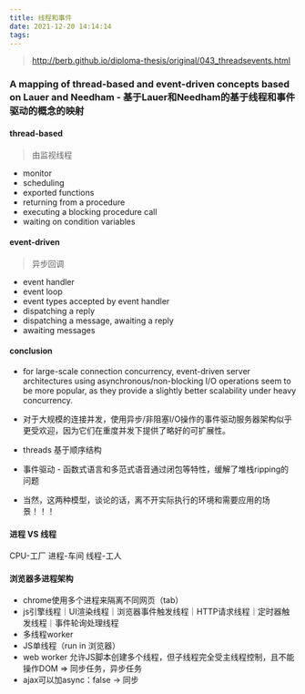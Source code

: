 ```yaml
---
title: 线程和事件
date: 2021-12-20 14:14:14
tags:
---
```

> http://berb.github.io/diploma-thesis/original/043_threadsevents.html

### A mapping of thread-based and event-driven concepts based on Lauer and Needham - 基于Lauer和Needham的基于线程和事件驱动的概念的映射
#### thread-based
> 由监视线程
- monitor 
- scheduling
- exported functions
- returning from a procedure
- executing a blocking procedure call
- waiting on condition variables
#### event-driven
> 异步回调
- event handler
- event loop
- event types accepted by event handler
- dispatching a reply
- dispatching a message, awaiting a reply
- awaiting messages

#### conclusion
- for large-scale connection concurrency, event-driven server architectures using asynchronous/non-blocking I/O operations seem to be more popular, as they provide a slightly better scalability under heavy concurrency.
- 对于大规模的连接并发，使用异步/非阻塞I/O操作的事件驱动服务器架构似乎更受欢迎，因为它们在重度并发下提供了略好的可扩展性。

- threads 基于顺序结构
- 事件驱动 - 函数式语言和多范式语音通过闭包等特性，缓解了堆栈ripping的问题

- 当然，这两种模型，谈论的话，离不开实际执行的环境和需要应用的场景！！！

#### 进程 VS 线程
CPU-工厂
进程-车间
线程-工人

#### 浏览器多进程架构
- chrome使用多个进程来隔离不同网页（tab）
- js引擎线程｜UI渲染线程｜浏览器事件触发线程｜HTTP请求线程｜定时器触发线程｜事件轮询处理线程
- 多线程worker
- JS单线程（run in 浏览器）
- web worker 允许JS脚本创建多个线程，但子线程完全受主线程控制，且不能操作DOM => 同步任务，异步任务
- ajax可以加async：false -> 同步